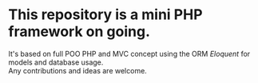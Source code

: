 # This repository is a mini PHP framework on going.  

It's based on full POO PHP and MVC concept using 
the ORM *Eloquent* for models and database usage.  
Any contributions and ideas are welcome.
